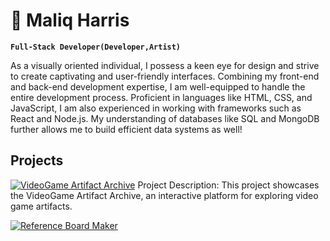 #  🤖  Maliq Harris 

**`Full-Stack Developer(Developer,Artist)`**

As a visually oriented individual, I possess a keen eye for design and strive to create captivating and user-friendly interfaces. Combining my front-end and back-end development expertise, I am well-equipped to handle the entire development process. Proficient in languages like HTML, CSS, and JavaScript, I am also experienced in working with frameworks such as React and Node.js. My understanding of databases like SQL and MongoDB further allows me to build efficient data systems as well!


## Projects
[![VideoGame Artifact Archive](https://i.ytimg.com/an_webp/1IZ8W4Q6Ua4/mqdefault_6s.webp?du=3000&sqp=CLaQwaUG&rs=AOn4CLCOaNfbWV4NRMVVND_39lZcA619SA)](https://youtu.be/1IZ8W4Q6Ua4)
Project Description: This project showcases the VideoGame Artifact Archive, an interactive platform for exploring video game artifacts.

[![Reference Board Maker](https://i.ytimg.com/an_webp/r4k_sJbv-ro/mqdefault_6s.webp?du=3000&sqp=CJSLwaUG&rs=AOn4CLCTjFkTlGyoigH982EsIdMb09sCmQ)](https://youtu.be/r4k_sJbv-ro)
